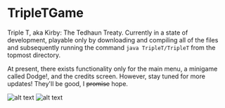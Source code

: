 # TripleTGame
Triple T, aka Kirby: The Tedhaun Treaty. Currently in a state of development, playable only by downloading and compiling all of the files and subsequently running the command `java TripleT/TripleT` from the topmost directory.

At present, there exists functionality only for the main menu, a minigame called Dodge!, and the credits screen. However, stay tuned for more updates! They'll be good, I ~~promise~~ hope.

![alt text](https://cloud.githubusercontent.com/assets/8358648/8349809/def99f52-1ad4-11e5-9b4d-1ce7ddd340d2.png "Minigame menu")
![alt text](https://cloud.githubusercontent.com/assets/8358648/8349811/e195fe4a-1ad4-11e5-96a4-b59483a6410e.png "Dodge! gameplay")